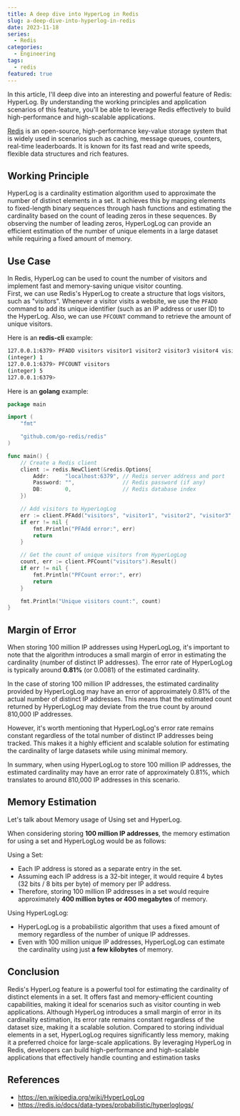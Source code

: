```yaml
---
title: A deep dive into HyperLog in Redis
slug: a-deep-dive-into-hyperlog-in-redis
date: 2023-11-18
series:
  - Redis
categories:
  - Engineering  
tags: 
  - redis
featured: true
---
```

In this article, I'll deep dive into an interesting and powerful feature of Redis: HyperLog.
By understanding the working principles and application scenarios of this feature, you'll be able to leverage Redis effectively to build high-performance and high-scalable applications.

<!--more-->

[Redis](https://redis.io) is an open-source, high-performance key-value storage system 
that is widely used in scenarios such as caching, message queues, counters, real-time leaderboards.
It is known for its fast read and write speeds, flexible data structures and rich features.

## Working Principle
HyperLog is a cardinality estimation algorithm used to approximate the number of distinct elements in a set. 
It achieves this by mapping elements to fixed-length binary sequences through hash functions and estimating the cardinality based on the count of leading zeros in these sequences. 
By observing the number of leading zeros, HyperLogLog can provide an efficient estimation of the number of unique elements in a large dataset while requiring a fixed amount of memory.

## Use Case

In Redis, HyperLog can be used to count the number of visitors 
and implement fast and memory-saving unique visitor counting.  
First, we can use Redis's HyperLog to create a structure that logs visitors, such as "visitors". 
Whenever a visitor visits a website, we use the `PFADD` command to add its unique identifier (such as an IP address or user ID) to the HyperLog.
Also, we can use `PFCOUNT` command to retrieve the amount of unique visitors.

Here is an **redis-cli** example:

```bash
127.0.0.1:6379> PFADD visitors visitor1 visitor2 visitor3 visitor4 visitor1 visitor5
(integer) 1
127.0.0.1:6379> PFCOUNT visitors
(integer) 5
127.0.0.1:6379> 
```

Here is an **golang** example:

```go
package main

import (
	"fmt"

	"github.com/go-redis/redis"
)

func main() {
	// Create a Redis client
	client := redis.NewClient(&redis.Options{
		Addr:     "localhost:6379", // Redis server address and port
		Password: "",               // Redis password (if any)
		DB:       0,                // Redis database index
	})

	// Add visitors to HyperLogLog
	err := client.PFAdd("visitors", "visitor1", "visitor2", "visitor3", "visitor4", "visitor1", "visitor5").Err()
	if err != nil {
		fmt.Println("PFAdd error:", err)
		return
	}

	// Get the count of unique visitors from HyperLogLog
	count, err := client.PFCount("visitors").Result()
	if err != nil {
		fmt.Println("PFCount error:", err)
		return
	}

	fmt.Println("Unique visitors count:", count)
}
```


## Margin of Error
When storing 100 million IP addresses using HyperLogLog, it's important to note that the algorithm introduces a small margin of error in estimating the cardinality (number of distinct IP addresses). The error rate of HyperLogLog is typically around **0.81%** (or 0.0081) of the estimated cardinality.

In the case of storing 100 million IP addresses, the estimated cardinality provided by HyperLogLog may have an error of approximately 0.81% of the actual number of distinct IP addresses. This means that the estimated count returned by HyperLogLog may deviate from the true count by around 810,000 IP addresses.

However, it's worth mentioning that HyperLogLog's error rate remains constant regardless of the total number of distinct IP addresses being tracked. This makes it a highly efficient and scalable solution for estimating the cardinality of large datasets while using minimal memory.

In summary, when using HyperLogLog to store 100 million IP addresses, the estimated cardinality may have an error rate of approximately 0.81%, which translates to around 810,000 IP addresses in this scenario.

## Memory Estimation
Let's talk about Memory usage of Using set and HyperLog.

When considering storing **100 million IP addresses**, the memory estimation for using a set and HyperLogLog would be as follows:

Using a Set:

+ Each IP address is stored as a separate entry in the set.
+ Assuming each IP address is a 32-bit integer, it would require 4 bytes (32 bits / 8 bits per byte) of memory per IP address.
+ Therefore, storing 100 million IP addresses in a set would require approximately **400 million bytes or 400 megabytes** of memory.

Using HyperLogLog:

+ HyperLogLog is a probabilistic algorithm that uses a fixed amount of memory regardless of the number of unique IP addresses.
+ Even with 100 million unique IP addresses, HyperLogLog can estimate the cardinality using just **a few kilobytes** of memory.

## Conclusion

Redis's HyperLog feature is a powerful tool for estimating the cardinality of distinct elements in a set. It offers fast and memory-efficient counting capabilities, making it ideal for scenarios such as visitor counting in web applications. Although HyperLog introduces a small margin of error in its cardinality estimation, its error rate remains constant regardless of the dataset size, making it a scalable solution. Compared to storing individual elements in a set, HyperLogLog requires significantly less memory, making it a preferred choice for large-scale applications. By leveraging HyperLog in Redis, developers can build high-performance and high-scalable applications that effectively handle counting and estimation tasks

## References

+ https://en.wikipedia.org/wiki/HyperLogLog
+ https://redis.io/docs/data-types/probabilistic/hyperloglogs/